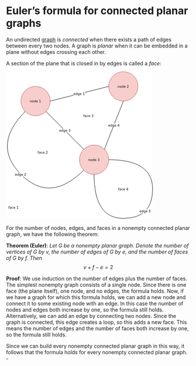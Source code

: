 ﻿# Euler’s formula for connected planar graphs

An undirected [graph](https://en.wikipedia.org/wiki/Graph_(discrete_mathematics)) is *connected* when there exists a path of edges between every two nodes. A graph is *planar* when it can be embedded in a plane without edges crossing each other.

A section of the plane that is closed in by edges is called a *face*:

![An example of a planar graph.](images/graph_example.png "An example of a planar graph.")

For the number of nodes, edges, and faces in a nonempty connected planar graph, we have the following theorem:

**Theorem (Euler)**: *Let $G$ be a nonempty planar graph. Denote the number of vertices of $G$ by $v$, the number of edges of $G$ by $e$, and the number of faces of $G$ by $f$. Then*
$$ v + f - e = 2$$

**Proof**: We use induction on the number of edges plus the number of faces. The simplest nonempty graph consists of a single node. Since there is one face (the plane itself), one node, and no edges, the formula holds. Now, if we have a graph for which this formula holds, we can add a new node and connect it to some existing node with an edge. In this case the number of nodes and edges both increase by one, so the formula still holds. Alternatively, we can add an edge by connecting two nodes. Since the graph is connected, this edge creates a loop, so this adds a new face. This means the number of edges and the number of faces both increase by one, so the formula still holds.

Since we can build every nonempty connected planar graph in this way, it follows that the formula holds for every nonempty connected planar graph. $\square$
